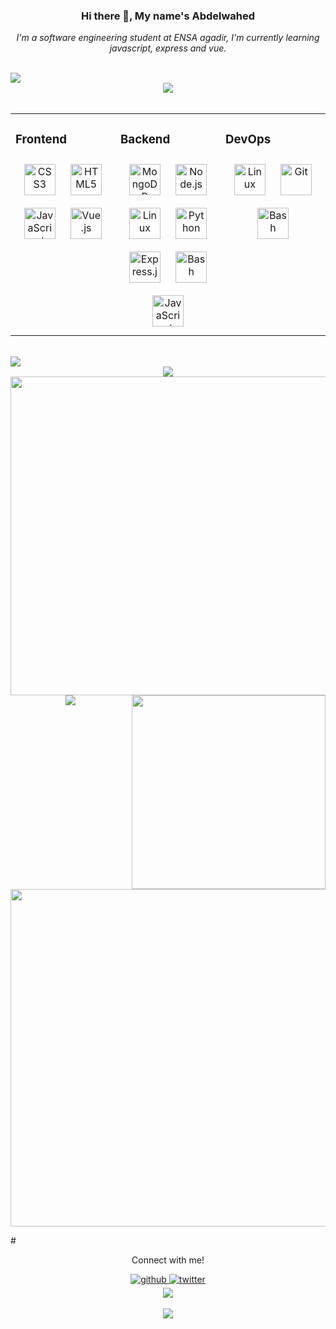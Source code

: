 ### <div align="center">Hi there 👋, My name's Abdelwahed</div>  
  

*<div align="center">I'm a software engineering student at ENSA agadir, I'm currently learning javascript, express and vue.</div>*  
  

<br/>  

<img src="https://capsule-render.vercel.app/api?type=transparent&fontColor=703ee5&text=My%20Skills&fontSize=60&desc=What%20am%20I%20learning&descAlignY=75&descAlign=60"/>
<div align="center"><img src="https://capsule-render.vercel.app/api?type=rect&color=8e60f7&height=3&section=header&%20render"/></div>

<br/>
<table><tr><td valign="top" width="33%">



### Frontend  
<div align="center">  
<a href="https://www.w3schools.com/css/" target="_blank"><img style="margin: 10px" src="https://profilinator.rishav.dev/skills-assets/css3-original-wordmark.svg" alt="CSS3" height="50" /></a>  
<a href="https://en.wikipedia.org/wiki/HTML5" target="_blank"><img style="margin: 10px" src="https://profilinator.rishav.dev/skills-assets/html5-original-wordmark.svg" alt="HTML5" height="50" /></a>  
<a href="https://www.javascript.com/" target="_blank"><img style="margin: 10px" src="https://profilinator.rishav.dev/skills-assets/javascript-original.svg" alt="JavaScript" height="50" /></a>  
<a href="https://vuejs.org/" target="_blank"><img style="margin: 10px" src="https://profilinator.rishav.dev/skills-assets/vuejs-original-wordmark.svg" alt="Vue.js" height="50" /></a>  
</div>

</td><td valign="top" width="33%">



### Backend  
<div align="center">  
<a href="https://www.mongodb.com/" target="_blank"><img style="margin: 10px" src="https://profilinator.rishav.dev/skills-assets/mongodb-original-wordmark.svg" alt="MongoDB" height="50" /></a>  
<a href="https://nodejs.org/" target="_blank"><img style="margin: 10px" src="https://profilinator.rishav.dev/skills-assets/nodejs-original-wordmark.svg" alt="Node.js" height="50" /></a>  
<a href="https://www.linux.org/" target="_blank"><img style="margin: 10px" src="https://profilinator.rishav.dev/skills-assets/linux-original.svg" alt="Linux" height="50" /></a>  
<a href="https://www.python.org/" target="_blank"><img style="margin: 10px" src="https://profilinator.rishav.dev/skills-assets/python-original.svg" alt="Python" height="50" /></a>  
<a href="https://expressjs.com/" target="_blank"><img style="margin: 10px" src="https://profilinator.rishav.dev/skills-assets/express-original-wordmark.svg" alt="Express.js" height="50" /></a>  
<a href="https://www.gnu.org/software/bash/" target="_blank"><img style="margin: 10px" src="https://profilinator.rishav.dev/skills-assets/gnu_bash-icon.svg" alt="Bash" height="50" /></a>  
<a href="https://www.javascript.com/" target="_blank"><img style="margin: 10px" src="https://profilinator.rishav.dev/skills-assets/javascript-original.svg" alt="JavaScript" height="50" /></a>  
</div>

</td><td valign="top" width="33%">



### DevOps  
<div align="center">  
<a href="https://www.linux.org/" target="_blank"><img style="margin: 10px" src="https://profilinator.rishav.dev/skills-assets/linux-original.svg" alt="Linux" height="50" /></a>  
<a href="https://github.com/" target="_blank"><img style="margin: 10px" src="https://profilinator.rishav.dev/skills-assets/git-scm-icon.svg" alt="Git" height="50" /></a>  
<a href="https://www.gnu.org/software/bash/" target="_blank"><img style="margin: 10px" src="https://profilinator.rishav.dev/skills-assets/gnu_bash-icon.svg" alt="Bash" height="50" /></a>  
</div>

</td></tr></table>  

<br/>  

<img src="https://capsule-render.vercel.app/api?type=transparent&fontColor=703ee5&text=My%20Stats&fontSize=60"/>
<div align="center"><img src="https://capsule-render.vercel.app/api?type=rect&color=8e60f7&height=3&section=header&%20render"/></div>
<a href="#"><img src="https://github-readme-stats.vercel.app/api?username=Abdelwahed-AB&show_icons=true&count_private=true&hide_border=true&theme=midnight-purple&bg_color=0e1118" width="510" align="left"/></a>  

<a href="#"><img src="https://github-readme-stats.vercel.app/api/top-langs/?username=Abdelwahed-AB&hide_border=true&layout=compact&theme=midnight-purple&bg_color=0e1118" width="310" align="right"/></a>  
<div align="center"><img src="https://capsule-render.vercel.app/api?type=rect&color=8e60f7&height=3&section=header&%20render"/></div>

<a href="#"><img src="https://github-readme-streak-stats.herokuapp.com/?user=Nour-eddineAE&theme=dark&ring=703ee5&currStreakNum=ffffff&fire=eaa532&currStreakLabel=703ee5&hide_border=true&background=0E1118" width="540"/></a>
<br/>  

#<div align="center"> Connect with me! </div>
<div align="center">
  <a href="https://github.com/Abdelwahed-AB" target="_blank">
  <img src=https://img.shields.io/badge/github-%2324292e.svg?&style=for-the-badge&logo=github&logoColor=white alt=github style="margin-bottom: 5px;" />
  </a>
  <a href="https://twitter.com/AbAbdelwahed" target="_blank">
  <img src=https://img.shields.io/badge/twitter-%2300acee.svg?&style=for-the-badge&logo=twitter&logoColor=white alt=twitter style="margin-bottom: 5px;" />
  </a>
  <div align="center"><img src="https://capsule-render.vercel.app/api?type=rect&color=8e60f7&height=3&section=header&%20render"/></div>
</div>  
  

<br/>  

<div align="center">
<img src="https://komarev.com/ghpvc/?username=Abdelwahed-AB&&style=flat-square" align="center" />
</div>  

<br />

